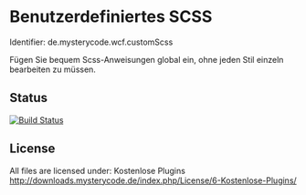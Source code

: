 Benutzerdefiniertes SCSS
================================
Identifier: de.mysterycode.wcf.customScss

Fügen Sie bequem Scss-Anweisungen global ein, ohne jeden Stil einzeln bearbeiten zu müssen.

Status
----------------
[![Build Status](https://travis-ci.org/MysteryCode/de.mysterycode.wcf.customScss.svg?branch=master)](https://travis-ci.org/MysteryCode/de.mysterycode.wcf.customScss)

License
----------------
All files are licensed under: Kostenlose Plugins http://downloads.mysterycode.de/index.php/License/6-Kostenlose-Plugins/
